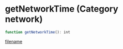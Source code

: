 # getNetworkTime (Category network)

```js
function getNetworkTime(): int
```

[filename](getNetworkTime_m.md ':include')